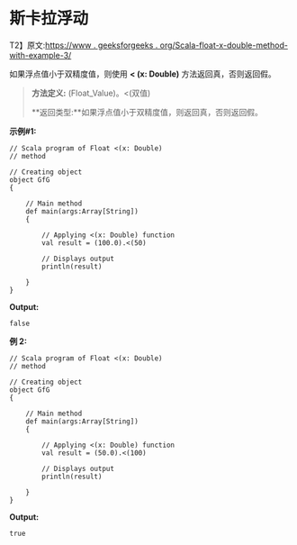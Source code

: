 # 斯卡拉浮动

T2】原文:[https://www . geeksforgeeks . org/Scala-float-x-double-method-with-example-3/](https://www.geeksforgeeks.org/scala-float-x-double-method-with-example-3/)

如果浮点值小于双精度值，则使用 **< (x: Double)** 方法返回真，否则返回假。

> **方法定义:** (Float_Value)。<(双值)
> 
> **返回类型:**如果浮点值小于双精度值，则返回真，否则返回假。

**示例#1:**

```
// Scala program of Float <(x: Double)
// method

// Creating object
object GfG
{ 

    // Main method
    def main(args:Array[String])
    {

        // Applying <(x: Double) function
        val result = (100.0).<(50)

        // Displays output
        println(result)

    }
} 
```

**Output:**

```
false

```

**例 2:**

```
// Scala program of Float <(x: Double)
// method

// Creating object
object GfG
{ 

    // Main method
    def main(args:Array[String])
    {

        // Applying <(x: Double) function
        val result = (50.0).<(100)

        // Displays output
        println(result)

    }
} 
```

**Output:**

```
true

```